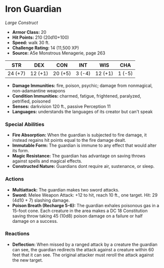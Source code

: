 # Iron Guardian

*Large* *Construct*

- **Armor Class:** 20
- **Hit Points:** 210 (20d10+100)
- **Speed:** walk 30 ft.
- **Challenge Rating:** 14 (11,500 XP)
- **Source:** A5e Monstrous Menagerie, page 263

| STR | DEX | CON | INT | WIS | CHA |
| --- | --- | --- | --- | --- | --- |
| 24 (+7) | 12 (+1) | 20 (+5) | 3 (-4) | 12 (+1) | 1 (-5) |

- **Damage Immunities:** fire, poison, psychic; damage from nonmagical, non-adamantine weapons
- **Condition Immunities:** charmed, fatigue, frightened, paralyzed, petrified, poisoned
- **Senses:** darkvision 120 ft., passive Perception 11
- **Languages:** understands the languages of its creator but can't speak

### Special Abilities

- **Fire Absorption:** When the guardian is subjected to fire damage, it instead regains hit points equal to the fire damage dealt.
- **Immutable Form:** The guardian is immune to any effect that would alter its form.
- **Magic Resistance:** The guardian has advantage on saving throws against spells and magical effects.
- **Constructed Nature:** Guardians dont require air, sustenance, or sleep.

### Actions

- **Multiattack:** The guardian makes two sword attacks.
- **Sword:** Melee Weapon Attack: +12 to hit, reach 10 ft., one target. Hit: 29 (4d10 + 7) slashing damage.
- **Poison Breath (Recharge 5-6):** The guardian exhales poisonous gas in a 15-foot cone. Each creature in the area makes a DC 18 Constitution saving throw  taking 45 (10d8) poison damage on a failure or half damage on a success.

### Reactions

- **Deflection:** When missed by a ranged attack by a creature the guardian can see, the guardian redirects the attack against a creature within 60 feet that it can see. The original attacker must reroll the attack against the new target.


